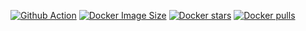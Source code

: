 [![Github Action](https://github.com/kitsudog/autossh/actions/workflows/main.yml/badge.svg)](https://github.com/kitsudog/prometheus/actions/workflows/main.yml)
[![Docker Image Size](https://img.shields.io/docker/image-size/kitsudo/autossh?sort=semver)](https://hub.docker.com/r/kitsudo/prometheus "Click to view the image on Docker Hub")
[![Docker stars](https://img.shields.io/docker/stars/kitsudo/autossh.svg)](https://hub.docker.com/r/kitsudo/prometheus 'DockerHub')
[![Docker pulls](https://img.shields.io/docker/pulls/kitsudo/autossh.svg)](https://hub.docker.com/r/kitsudo/prometheus 'DockerHub')
